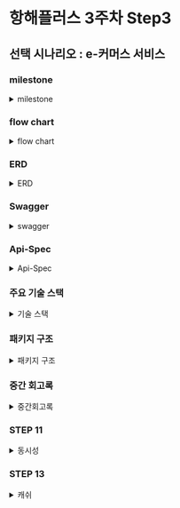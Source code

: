 # 항해플러스 3주차 Step3

## 선택 시나리오 : e-커머스 서비스

### milestone
<details>
  <summary>milestone</summary>
3주차 (10월 05일 ~ 10월 11일)
- 프로젝트 초기 설정

4~5주차 (10월 12일 ~ 10월 25일)

- 기본 기능 구현
    - 잔액 충전/조회
    - 상품 조회
    - 주문/결제
- 추가 기능 구현
    - 상위 상품 조회
    - 장바구니 기능

6~7주차 (10월 26일 ~ 11월 08일)

- 대용량트래픽과 데이터 처리

8~9주차 (11월 09일 ~ 11월 22일)

- 장애 대응 훈련

10주차 (11월 23일 ~ 11월 29일)

- 마무리

![milestone](docs/milestone.png)

</details>


### flow chart
<details>
  <summary>flow chart</summary>

![flowchart](docs/flowchart.png)
</details>

### ERD
<details>
  <summary>ERD</summary>

![ERD](docs/erd.png)
</details>

### Swagger
<details>
  <summary>swagger</summary>

![ORDER](docs/OrderSwagger.png)
![ITEM](docs/ItemSwagger.png)
![BASKET](docs/BasketSwagger.png)
![USER](docs/UserSwagger.png)
</details>


### Api-Spec
<details>
  <summary>Api-Spec</summary>

### 이커머스_API_명세_v0.1

**잔액 충전 / 조회 API**
<details>
  <summary>결제에 사용될 금액을 충전</summary>

> **POST**  */user/charge*
- Request
  ```json
  {
      "id": 1,
      "charge_balance": 5000
  }
  ```
- Response
  ```json
  {
    "status" : "SUCCESS",
    "message" : "충전 성공",
    "data" : {
      "id" : 1,
      "ex_balance" : 2000,
      "charge_balance" : 5000,
      "new_balance" : 7000
    }
  }
  ```
- Error
  ```json
  {
    "error": "Invalid request"
    "message": "충전에 실패했습니다."
  }
  ```
</details>

<details>
  <summary>해당 사용자의 잔액을 조회</summary>

> **POST** */user/balance*
- Request
  ```json
  {
    "id" : 1
  }	
  ```
- Response
  ```json
  {
    "status" : "SUCCESS",
    "message" : "조회 성공",
    "data" : {
      "id" : 1,
      "balance" : 2000,
    }
  }
  ```
- Error
  ```json
  {
    "error": "Invalid request"
    "message": "포인트 조회에 실패했습니다."
  }
  ```
</details>

**상품 조회 API**
<details>
  <summary>상품 정보을 조회</summary>

> **GET** */item/all*
- Response
  ```json
  {
    "status" : "SUCCESS",
    "message" : "조회 성공",
    "data" : [{
        "id" : 1,
        "price" : 1000,
        "name" : "청바지A",
        "stock" : 1
      },{
        "id" : 2,
        "price" : 2000,
        "name" : "슬랙스A",
        "stock" : 2
      },{
        "id" : 3,
        "price" : 3000,
        "name" : "후드티A",
        "stock" : 3
      },{
        "id" : 4,
        "price" : 4000,
        "name" : "맨투맨A",
        "stock" : 4
      }, ...
    }]
  }
  ```
- Error
  ```json
  {
    "error": "Invalid request"
    "message": "상품 목록 조회에 실패했습니다."
  }
  ```
</details>

**주문 / 결제 API**
<details>
  <summary>주문하고 결제를 수행</summary>

> **POST** */order/pay*
- Request
  ```json
  {
      "userId":1,
      "items": [{
        "id":1,
        "name":"청바지A",
        "price":1000
      }, {
        "id":2,
        "name":"후드티B",
        "price":4000
      }]
  }
  ```
- Response
  ```json
  {	
      "status" : "SUCCESS",
      "message" : "구매 성공",
      "data" : {
        "order" : {
        "orderId" : 1,
        "userId" : 1,
        "order_item_count":2
        "total_price": 5000
        "order_dtm" : "2024-10-10 22:32:54"
        },
          "items": [{
              "id":1,
              "name":"청바지A",
              "price":1000
          }, {
              "id":2,
              "name":"후드티B",
              "price":4000
          }]
      }
  }
  ```
- Error
  ```json
  {
      "error": "Invalid request"
      "message": "구매에 실패했습니다."
  }
  ```
</details>

**상위 상품 조회 API**
<details>
  <summary>최근 3일간 가장 많이 팔린 상위 5개 상품 정보를 제공</summary>

> **GET** */item/popular*
- Response
  ```json
  {	
      "status" : "SUCCESS",
      "message" : "조회 성공",
      "data" : [{
              "id" : 1,
              "name" : "청바지A",
              "price" : 1000,
              "stock" : 1,
              "rank" : 1,
              "view" : 5550,
              "order" : 5000
          },{
              "id" : 2,
              "name" : "슬랙스A",
              "price" : 2000,
              "stock" : 2,
              "rank" : 2,
              "view" : 4440,
              "order" : 4000
          },{
              "id" : 3,
              "name" : "후드티A",
              "price" : 3000,
              "stock" : 3,
              "rank" : 3,
              "view" : 3330,
              "order" : 3000
          },{
              "id" : 4,
              "name" : "맨투맨A",
              "price" : 4000,
              "stock" : 4,
              "rank" : 4,
              "view" : 2220,
              "order" : 2000
          },{
              "id" : 4,
              "name" : "후드티B",
              "price" : 4000,
              "stock" : 4,
              "rank" : 5,
              "view" : 1110,
              "order" : 1000
          }
      }]
  }
  ```
- Error
  ```json
  {
    "error": "Invalid request",
    "message": "인기 상품 목록 조회에 실패했습니다."
  }
  ```
</details>
</details>


### 주요 기술 스택
<details>
  <summary>기술 스택 </summary>

- **Java 버전**: 17
- **Spring Boot 버전**: 3.3.1
- **데이터베이스**: H2 + @
- **ORM**: Spring Data JPA, QueryDSL
- **API 문서**: Spring REST Docs
</details>

### 패키지 구조
<details>
  <summary>패키지 구조</summary>

아직 미정...
토요일까지 개인공부 후에 정할 예정 (레이어 + 클린)
</details>

### 중간 회고록
<details>
  <summary>중간회고록</summary>

### 1. 2-1  시나로이 분석 및 작업 계획
해당 주차를 쉬어가는 타이밍이라고 생각을 했다.

그전에 빡세게 한것도 아니면서 보상심리가 있었나보다... 

해당 주차에 가벼운 마음으로 프로젝트를 정하고 시나리오를 짜고 정말 가벼운 마음으로 했다.

이것이 후폭풍으로 돌아올것이라고 생각을 못하고... 

### 2-2  비즈니스 로직 개발 및 유닛&통합 테스트 작성 
전 주차에 설렁설렁하던것이 스노우볼이 되어서 굴러왔다. 

개발을 하면서 계속 바뀌는 erd와 시나리오... 처음부터 완벽할수는 없다지만 이번에는 내가 너무 안일했다. 

일을하면서 항상 주어진일만 진행해왔고 뭔가 주도적으로는 안했었구나를 많이 깨달은 주간이였다.

하지만 이때 뭔가 확실하지 않았던 TDD, 유닛(단위) 테스트의 개념이 살짝쿵 잡히기 시작했고, 많은 수정이 있엇지만 잘 진행했다. 

점점 깔끔해지는 팀원들의 PR과 코드들을 보면서 많이 참고하고 노력했던 한주였던것 같다. 

### 2-3  exception과 filter(interceptor) 적용 & 동시성 통합 테스트 작성
전 주차를 그래도 나름 잘 끝냈다고 생각하고 진행하고 있었는데...

코치님과의 멘토링 그리고 학습메이트와의 이야기를 통해 아직도 많이 변경해야될게 많다는것을 느꼈다. 

그 전부터 점차 알고있던 나의 메타인지... 그 것이 멘토링에서 더 크게 느껴졌던거 같다.

많이 부족하고 많은 것을 놓치면서 회사에서 시키는 거만 하고있다는 것을 느꼈다. 

그와 동시에 약간의 공부 방향성에 대해서 감을 잡은 한주가 되었던거 같다.

이것을 다 느끼기도 전에 학습메이트 태한님께서 DIP가 적용안되어있다라는 말을 해주셨다.

함꼐 코드를 보며 DIP에 대해 또 DIP의 적용에 대해서 말해주셨다.

이런거를 보며 느낀 것은 내가 평소에 객체지향적은 물론 너무 생각없이 일을 해왔구나 라는 생각이 들었다.

시작할때 들었던 방향성을 잡아준다는게 이런걸까 라는 생각이 들면서 메타인지가 제대로 된 한주였다.

</details>

### STEP 11 
<details>
  <summary>동시성</summary>

### 1. 나의 시나리오에서 발생할 수 있는 동시성 이슈
이커머스에서 발생 할 수 있는 동시성 이슈에는 4가지가 있다.
1. 포인트 충전
2. 포인트 차감
3. 재고 복원
4. 재고 차감

### 2. 사용할 동시성 제어 방식

1. [낙관적 락 & 비관적 락](https://taekoon.tistory.com/50)
2. [분산락](https://taekoon.tistory.com/52)
   1. [Redis의 Lock 제어 방식](https://taekoon.tistory.com/53)

위 이커머스의 네가지 동시성 이슈에 적합하다고 생각한 제어 방식은 
1. 포인트 충전 = 낙관적 락
     * 포인트는 개인만 접근하여 사용 할 수 있다.
     * 읽기와 쓰기가 많이 발생하지 않는다는 생각이 든다.
     * 따라서 포인트 충전에는 낙관적 락으로도 충분할 것 같다.
     * 테스트 시간에서도 낙관적락이 사알짝 빠르다.
     * ![낙관적락 시간 테스트](docs/pointO.png)
     * ![비관적락 시간 테스트](docs/pointP.png)
2. 포인트 차감 = 낙관적 락
   * 위와 같은 이유로 포인트에는 낙관적 락을 적용했다. 
   * 공유 자원이 아닌 공유 자원에는 낙관적 락이 적절하다라는 말에 동의를 한다.
   * ![낙관적락 시간 테스트](docs/pointUseO.png)
   * ![비관적락 시간 테스트](docs/pointUseP.png)
3. 상품 재고 복원 = 비관적 락
   * 재고 차감과는 달리 복원의 경우에는 분산락을 적용시킬만큼 많은 요청이 오지 않을꺼같다.
   * ![비관적락 시간 테스트](docs/cancelOrderP.png)
4. 상품 재고 차감 = 분산락
   * 가장 많이 사용을 하는 로직이기때문에 분산락을 적용시켜보겠습니다. 
   * 또한 [Redisson](https://taekoon.tistory.com/53) 라이브러리를 이용하여 Pub/Sub 구독 기능을 이용해 Lock을 제어
   * ![비관적락 시간 테스트](docs/orderP.png)

</details>

### STEP 13
<details>
  <summary>캐쉬</summary>

[캐쉬에 대하여...](https://taekoon.tistory.com/56)

### 1. 캐싱할 로직
우선 캐싱의 목적은 확실하다. 

*DB에 부하를 주거나 조회가 빈번하게 일어나는 로직*  

이러한 부분을 나의 이커머스에서 몇개 찾아보았다.

1. 최근 인기 상위 상품 조회
   * 지난 3일간의 인기상품을 보여주니 데이터의 변동성이 적다.
   * 여러 사용자가 같은 데이터를 조회하기때문에 캐시에 저장해두면 많은 이득을 볼꺼같다.
   * 매일 00시 00분에 지난 3일단의 인기상품을 보여주는 것으로 진행할려고함
   * 그렇게 되면 매일 동일한 시간에 캐쉬를 업데이트해줘야될꺼같음 
   * Refresh-Ahead 전략을 사용하여 일정 시간에 미리 업데이트를 진행할 예정이다.

2. 모든 상품 조회
   * 실제로 가장 많이 조회가 되는 부분
   * 많은 양이 있고, 많은 조회가 일어난다.
   * Cache-Aside 전략을 사용하여 적용한다. 
   * 만약 재고가 0이 되어서 판매종료된다면 해당 내용을 다시 조회한다.

</details>